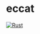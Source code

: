 # eccat

[![Rust](https://github.com/skycloudd/eccat/actions/workflows/rust.yml/badge.svg)](https://github.com/skycloudd/eccat/actions/workflows/rust.yml)
